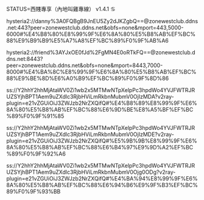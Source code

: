 STATUS=西賤專享（內地叫雞專線） v1.4.1 ♋

hysteria2://danny%3A0FQBgB9JnEU5Zy2dJKZgbQ==@zonewestclub.ddns.net:443?peer=zonewestclub.ddns.net&obfs=none&mport=443,5000-6000#%E4%B8%80%E8%99%9F%E6%8A%80%E5%B8%AB%EF%BC%88%E9%B9%B9%E5%A7%A8%EF%BC%89%F0%9F%AB%A6

hysteria2://friend%3AYJxOE0fJd%2FgMN4E0oRTkFQ==@zonewestclub.ddns.net:8443?peer=zonewestclub.ddns.net&obfs=none&mport=8443,7000-8000#%E4%BA%8C%E8%99%9F%E6%8A%80%E5%B8%AB%EF%BC%88%E9%BE%8D%E6%A0%B9%EF%BC%89%F0%9F%8D%86

ss://Y2hhY2hhMjAtaWV0Zi1wb2x5MTMwNTpXelpPc3hpdWo4YVJFWTRJRUZSYjhBPT1Aem9uZXdlc3RjbHViLmRkbnMubmV0OjIzMDA?v2ray-plugin=e21vZGUiOiJ3ZWJzb2NrZXQifQ#%E4%B8%89%E8%99%9F%E6%8A%80%E5%B8%AB%EF%BC%88%E6%9D%BE%E8%A5%BF%EF%BC%89%F0%9F%91%85

ss://Y2hhY2hhMjAtaWV0Zi1wb2x5MTMwNTpXelpPc3hpdWo4YVJFWTRJRUZSYjhBPT1Aem9uZXdlc3RjbHViLmRkbnMubmV0OjIzMDE?v2ray-plugin=e21vZGUiOiJ3ZWJzb2NrZXQifQ#%E5%9B%9B%E8%99%9F%E6%8A%80%E5%B8%AB%EF%BC%88%E6%B4%97%E9%9D%A2%EF%BC%89%F0%9F%92%A6

ss://Y2hhY2hhMjAtaWV0Zi1wb2x5MTMwNTpXelpPc3hpdWo4YVJFWTRJRUZSYjhBPT1Aem9uZXdlc3RjbHViLmRkbnMubmV0Ojg0ODg?v2ray-plugin=e21vZGUiOiJ3ZWJzb2NrZXQifQ#%E4%BA%94%E8%99%9F%E6%8A%80%E5%B8%AB%EF%BC%88%E6%94%B6%E9%9F%B3%EF%BC%89%F0%9F%93%BB
